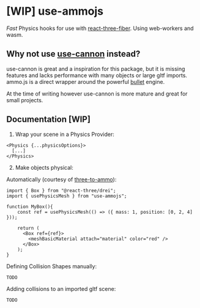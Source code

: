 # [WIP] use-ammojs

*Fast* Physics hooks for use with [react-three-fiber](https://github.com/pmndrs/react-three-fiber). Using web-workers and wasm.

## Why not use [use-cannon](https://github.com/pmndrs/use-cannon) instead?

use-cannon is great and a inspiration for this package, but it is missing features and lacks performance with many objects or large gltf imports. ammo.js is a direct wrapper around the powerful [bullet](http://www.bulletphysics.org/) engine.

At the time of writing however use-cannon is more mature and great for small projects.


## Documentation [WIP]

1. Wrap your scene in a Physics Provider:
```
<Physics {...physicsOptions}>
  [...] 
</Physics>
```

2. Make objects physical:

Automatically (courtesy of [three-to-ammo](https://github.com/InfiniteLee/three-to-ammo)):

```
import { Box } from "@react-three/drei";
import { usePhysicsMesh } from "use-ammojs";

function MyBox(){
    const ref = usePhysicsMesh(() => ({ mass: 1, position: [0, 2, 4] }));

    return (
      <Box ref={ref}>
        <meshBasicMaterial attach="material" color="red" />
      </Box>
    );
}
```

Defining Collision Shapes manually:
```
TODO
```

Adding collisions to an imported gltf scene:
```
TODO
```

